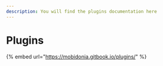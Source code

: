 ```yaml
---
description: You will find the plugins documentation here
---
```


# Plugins

{% embed url="https://mobidonia.gitbook.io/plugins/" %}
